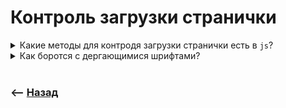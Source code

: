 # Контроль загрузки странички  

<details>
<summary> Какие методы для контродя загрузки странички есть в <code>js</code>?</summary>

![illustration](https://raw.githubusercontent.com/webster6667/documentation/master/documentation-data/illustrations/dd-up.svg)

🎯 `DomContenLoaded`      
&emsp;&emsp 👆 Дом построен, и с ним можно работать    
  
🎯 `loaded`      
&emsp;&emsp 👆 Все ресурсы загружены    

🎯 `before`    
&emsp;&emsp 👆 Событие перед уходом со странички  

🎯 `unload`    
&emsp;&emsp 👆 Пользователь покинул сраничку   

![illustration](https://raw.githubusercontent.com/webster6667/documentation/master/documentation-data/illustrations/dd-down.svg)

</details>

<details>
<summary> Как боротся с дергающимися шрифтами?</summary>

![illustration](https://raw.githubusercontent.com/webster6667/documentation/master/documentation-data/illustrations/dd-up.svg)

🎯 Загрузить их предварительно `<link rel="preload"`    

🎯 Указать `font-display: swap`, для использования запасного шрифта пока грузится основной      

<details>
<summary> <sup>⭐</sup>❓ Как узнать о подгрузке шрифтов в <code>js</code>?</summary>

---

```javascript
document.fonts.ready.then(() => {
    console.log('loaded');
})
```

---

</details>     


![illustration](https://raw.githubusercontent.com/webster6667/documentation/master/documentation-data/illustrations/dd-down.svg)

</details>

<br>

### ⟵ **<a href="../../readme.md">Назад</a>**